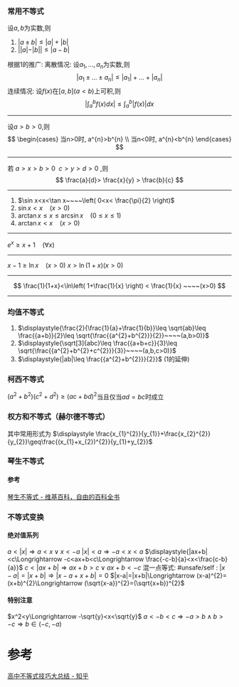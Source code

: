 

### 常用不等式

设$a,b$为实数,则
1. $|a\pm b|\leq |a|+|b|$
2. $||a|-|b||\leq |a-b|$

根据1的推广:
	离散情况: 设$a_1,\dots,a_{n}$为实数,则
	$$|a_{1}\pm  \dots \pm  a_n|\leq  |a_{1}|+\dots+|a_n|$$
	连续情况: 设$f(x)$在$[a,b](a<b)$上可积,则
	$$\bigg| \int_{a}^{b} f(x)dx \bigg|\leq  \int_{a}^{b} |f(x)|dx$$

---
设$a>b>0$,则 
$$
\begin{cases}
当n>0时, a^{n}>b^{n} \\
当n<0时, a^{n}<b^{n}
\end{cases}
$$

---
若 
$a>x>b>0~$
$c>y>d>0$ ,则
$$
\frac{a}{d}> \frac{x}{y} > \frac{b}{c}
$$

---
1. $\sin x<x<\tan x~~~~\left( 0<x< \frac{\pi}{2} \right)$ 
2. $\sin x< x~~~~(x>0)$ 
3. $\arctan x\leq x\leq \arcsin x~~~~(0\leq x\leq 1)$ 
4. $\arctan x< x~~~~(x>0)$

---
$\displaystyle{e^{x}\geq x+1~~~~(\forall x)}$

---
$x-1\geq \ln x~~~~(x>0)$
$x>\ln(1+x)(x>0)$

---
$$
\frac{1}{1+x}<\ln\left( 1+\frac{1}{x} \right) < \frac{1}{x} ~~~~(x>0)
$$

---
### 均值不等式
1. $\displaystyle{\frac{2}{\frac{1}{a}+\frac{1}{b}}\leq \sqrt{ab}\leq \frac{{a+b}}{2}\leq \sqrt{\frac{{a^{2}+b^{2}}}{2}}~~~~(a,b>0)}$
2. $\displaystyle{\sqrt[3]{abc}\leq \frac{{a+b+c}}{3}\leq \sqrt{\frac{{a^{2}+b^{2}+c^{2}}}{3}}~~~~(a,b,c>0)}$
3. $\displaystyle{|ab|\leq \frac{{a^{2}+b^{2}}}{2}}$ (1的延伸)

### 柯西不等式
$(a^{2}+b^{2})(c^{2 }+d^{2})\geq(ac+bd)^{2}$当且仅当$ad=bc$时成立

### 权方和不等式（赫尔德不等式）
其中常用形式为 $\displaystyle \frac{x_{1}^{2}}{y_{1}}+\frac{x_{2}^{2}}{y_{2}}\geq\frac{(x_{1}+x_{2})^{2}}{y_{1}+y_{2}}$

### 琴生不等式

#### 参考
[琴生不等式 - 维基百科，自由的百科全书](https://zh.wikipedia.org/wiki/%E7%B0%A1%E6%A3%AE%E4%B8%8D%E7%AD%89%E5%BC%8F)

### 不等式变换
#### 绝对值系列
$a<|x|\Longrightarrow a<x\lor x<-a$
$|x|<a\Longrightarrow -a<x<a$
$\displaystyle{|ax+b|<c\Longrightarrow -c<ax+b<c\Longrightarrow \frac{-c-b}{a}<x<\frac{c-b}{a}}$
$c<|ax+b|\Longrightarrow ax+b>c\lor ax+b<-c$
混一点等式:
#unsafe/self : $|x-a|=|x+b|\Longrightarrow |x-a+x+b|=0$
$|x-a|=|x+b|\Longrightarrow (x-a)^{2}=(x+b)^{2}\Longrightarrow (\sqrt{x-a})^{2}=(\sqrt{x+b})^{2}$

#### 特别注意
$x^2<y\Longrightarrow -\sqrt{y}<x<\sqrt{y}$
$a<-b<c\Longrightarrow -a>b\land b>-c\Longrightarrow b\in(-c,-a)$

# 参考
[高中不等式技巧大总结 - 知乎](https://zhuanlan.zhihu.com/p/348335558)